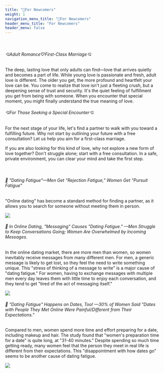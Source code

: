 ```yaml
---
title: "🔰For Newcomers"
weight: 1
navigation_menu_title: "🔖For Newcomers"
header_menu_title: "For Newcomers"
header_menu: false
---
```

　
###### 💘Adult Romance♡First-Class Marriage💘

The deep, lasting love that only adults can find—love that arrives quietly and becomes a part of life. While young love is passionate and fresh, adult love is different. The older you get, the more profound and heartfelt your love can be. You come to realize that love isn't just a fleeting crush, but a deepening sense of trust and security. It's the quiet feeling of fulfillment you get from being with someone. When you encounter that special moment, you might finally understand the true meaning of love.

###### 💘For Those Seeking a Special Encounter💘

For the next stage of your life, let's find a partner to walk with you toward a fulfilling future. Why not start by outlining your future with a free consultation? Let us help you aim for a first-class marriage.

If you are also looking for this kind of love, why not explore a new form of love together? Don't struggle alone; start with a free consultation. In a safe, private environment, you can clear your mind and take the first step.




　
###### 🎎 "Dating Fatigue"—Men Get "Rejection Fatigue," Women Get "Pursuit Fatigue" 

"Online dating" has become a standard method for finding a partner, as it allows you to search for someone without meeting them in person.

![](/images/d25460-44-4a78d19440563e75050d-13.jpg)



###### 🎎 In Online Dating, "Messaging" Causes "Dating Fatigue." —Men Struggle to Keep Conversations Going; Women Are Overwhelmed by Incoming Messages. 

In the online dating market, there are more men than women, so women inevitably receive messages from many different men. For men, a generic message is likely to get lost, so they feel the need to write something unique. This "stress of thinking of a message to write" is a major cause of "dating fatigue." For women, having to exchange messages with multiple men every day leaves them with little time to enjoy each conversation, and they tend to get "tired of the act of messaging itself."

![](/images/d25460-44-4e866039a6a8822cbd34-9.jpg)


###### 🎎 "Dating Fatigue" Happens on Dates, Too! —30% of Women Said "Dates with People They Met Online Were Painful/Different from Their Expectations." 

Compared to men, women spend more time and effort preparing for a date, including makeup and hair. The study found that "women's preparation time for a date" is quite long, at "31-40 minutes." Despite spending so much time getting ready, many women feel that the person they meet in real life is different from their expectations. This "disappointment with how dates go" seems to be another cause of dating fatigue.

![](/images/d25460-44-0e8601d36f5ba7ee48a5-10.jpg)

